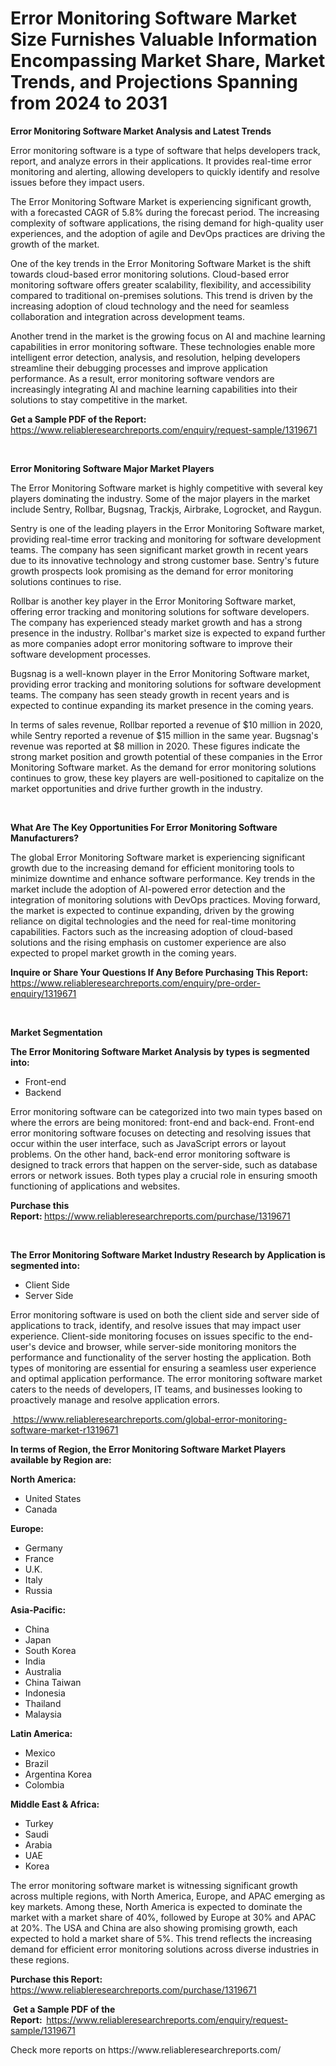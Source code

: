 <p><h1>Error Monitoring Software Market Size Furnishes Valuable Information Encompassing Market Share, Market Trends, and Projections Spanning from 2024 to 2031</h1></p><p><strong>Error Monitoring Software Market Analysis and Latest Trends</strong></p>
<p><p>Error monitoring software is a type of software that helps developers track, report, and analyze errors in their applications. It provides real-time error monitoring and alerting, allowing developers to quickly identify and resolve issues before they impact users.</p><p>The Error Monitoring Software Market is experiencing significant growth, with a forecasted CAGR of 5.8% during the forecast period. The increasing complexity of software applications, the rising demand for high-quality user experiences, and the adoption of agile and DevOps practices are driving the growth of the market.</p><p>One of the key trends in the Error Monitoring Software Market is the shift towards cloud-based error monitoring solutions. Cloud-based error monitoring software offers greater scalability, flexibility, and accessibility compared to traditional on-premises solutions. This trend is driven by the increasing adoption of cloud technology and the need for seamless collaboration and integration across development teams.</p><p>Another trend in the market is the growing focus on AI and machine learning capabilities in error monitoring software. These technologies enable more intelligent error detection, analysis, and resolution, helping developers streamline their debugging processes and improve application performance. As a result, error monitoring software vendors are increasingly integrating AI and machine learning capabilities into their solutions to stay competitive in the market.</p></p>
<p><strong>Get a Sample PDF of the Report:&nbsp;</strong> <a href="https://www.reliableresearchreports.com/enquiry/request-sample/1319671">https://www.reliableresearchreports.com/enquiry/request-sample/1319671</a></p>
<p>&nbsp;</p>
<p><strong>Error Monitoring Software Major Market Players</strong></p>
<p><p>The Error Monitoring Software market is highly competitive with several key players dominating the industry. Some of the major players in the market include Sentry, Rollbar, Bugsnag, Trackjs, Airbrake, Logrocket, and Raygun.</p><p>Sentry is one of the leading players in the Error Monitoring Software market, providing real-time error tracking and monitoring for software development teams. The company has seen significant market growth in recent years due to its innovative technology and strong customer base. Sentry's future growth prospects look promising as the demand for error monitoring solutions continues to rise.</p><p>Rollbar is another key player in the Error Monitoring Software market, offering error tracking and monitoring solutions for software developers. The company has experienced steady market growth and has a strong presence in the industry. Rollbar's market size is expected to expand further as more companies adopt error monitoring software to improve their software development processes.</p><p>Bugsnag is a well-known player in the Error Monitoring Software market, providing error tracking and monitoring solutions for software development teams. The company has seen steady growth in recent years and is expected to continue expanding its market presence in the coming years.</p><p>In terms of sales revenue, Rollbar reported a revenue of $10 million in 2020, while Sentry reported a revenue of $15 million in the same year. Bugsnag's revenue was reported at $8 million in 2020. These figures indicate the strong market position and growth potential of these companies in the Error Monitoring Software market. As the demand for error monitoring solutions continues to grow, these key players are well-positioned to capitalize on the market opportunities and drive further growth in the industry.</p></p>
<p>&nbsp;</p>
<p><strong>What Are The Key Opportunities For Error Monitoring Software Manufacturers?</strong></p>
<p><p>The global Error Monitoring Software market is experiencing significant growth due to the increasing demand for efficient monitoring tools to minimize downtime and enhance software performance. Key trends in the market include the adoption of AI-powered error detection and the integration of monitoring solutions with DevOps practices. Moving forward, the market is expected to continue expanding, driven by the growing reliance on digital technologies and the need for real-time monitoring capabilities. Factors such as the increasing adoption of cloud-based solutions and the rising emphasis on customer experience are also expected to propel market growth in the coming years.</p></p>
<p><strong>Inquire or Share Your Questions If Any Before Purchasing This Report:</strong> <a href="https://www.reliableresearchreports.com/enquiry/pre-order-enquiry/1319671">https://www.reliableresearchreports.com/enquiry/pre-order-enquiry/1319671</a></p>
<p>&nbsp;</p>
<p><strong>Market Segmentation</strong></p>
<p><strong>The Error Monitoring Software Market Analysis by types is segmented into:</strong></p>
<p><ul><li>Front-end</li><li>Backend</li></ul></p>
<p><p>Error monitoring software can be categorized into two main types based on where the errors are being monitored: front-end and back-end. Front-end error monitoring software focuses on detecting and resolving issues that occur within the user interface, such as JavaScript errors or layout problems. On the other hand, back-end error monitoring software is designed to track errors that happen on the server-side, such as database errors or network issues. Both types play a crucial role in ensuring smooth functioning of applications and websites.</p></p>
<p><strong>Purchase this Report:&nbsp;</strong><a href="https://www.reliableresearchreports.com/purchase/1319671">https://www.reliableresearchreports.com/purchase/1319671</a></p>
<p>&nbsp;</p>
<p><strong>The Error Monitoring Software Market Industry Research by Application is segmented into:</strong></p>
<p><ul><li>Client Side</li><li>Server Side</li></ul></p>
<p><p>Error monitoring software is used on both the client side and server side of applications to track, identify, and resolve issues that may impact user experience. Client-side monitoring focuses on issues specific to the end-user's device and browser, while server-side monitoring monitors the performance and functionality of the server hosting the application. Both types of monitoring are essential for ensuring a seamless user experience and optimal application performance. The error monitoring software market caters to the needs of developers, IT teams, and businesses looking to proactively manage and resolve application errors.</p></p>
<p><a href="https://www.reliableresearchreports.com/global-error-monitoring-software-market-r1319671">&nbsp;https://www.reliableresearchreports.com/global-error-monitoring-software-market-r1319671</a></p>
<p><strong>In terms of Region, the Error Monitoring Software Market Players available by Region are:</strong></p>
<p>
    <p> <strong> North America: </strong>
        <ul>
            <li>United States</li>
            <li>Canada</li>
        </ul>
        </p> 
    <p> <strong> Europe: </strong>
        <ul>
            <li>Germany</li>
            <li>France</li>
            <li>U.K.</li>
            <li>Italy</li>
            <li>Russia</li>
        </ul>
        </p> 
    <p> <strong> Asia-Pacific: </strong>
        <ul>
            <li>China</li>
            <li>Japan</li>
            <li>South Korea</li>
            <li>India</li>
            <li>Australia</li>
            <li>China Taiwan</li>
            <li>Indonesia</li>
            <li>Thailand</li>
            <li>Malaysia</li>
        </ul>
        </p> 
    <p> <strong> Latin America: </strong>
        <ul>
            <li>Mexico</li>
            <li>Brazil</li>
            <li>Argentina Korea</li>
            <li>Colombia</li>
        </ul>
        </p> 
    <p> <strong> Middle East & Africa: </strong>
        <ul>
            <li>Turkey</li>
            <li>Saudi</li>
            <li>Arabia</li>
            <li>UAE</li>
            <li>Korea</li>
        </ul>
    </p>
    </p>
<p><p>The error monitoring software market is witnessing significant growth across multiple regions, with North America, Europe, and APAC emerging as key markets. Among these, North America is expected to dominate the market with a market share of 40%, followed by Europe at 30% and APAC at 20%. The USA and China are also showing promising growth, each expected to hold a market share of 5%. This trend reflects the increasing demand for efficient error monitoring solutions across diverse industries in these regions.</p></p>
<p><strong>Purchase this Report: </strong><a href="https://www.reliableresearchreports.com/purchase/1319671">https://www.reliableresearchreports.com/purchase/1319671</a></p>
<p>&nbsp;<strong>Get a Sample PDF of the Report:&nbsp;&nbsp;</strong><a href="https://www.reliableresearchreports.com/enquiry/request-sample/1319671">https://www.reliableresearchreports.com/enquiry/request-sample/1319671</a></p>
<p><strong></strong></p>
<p>Check more reports on https://www.reliableresearchreports.com/</p>